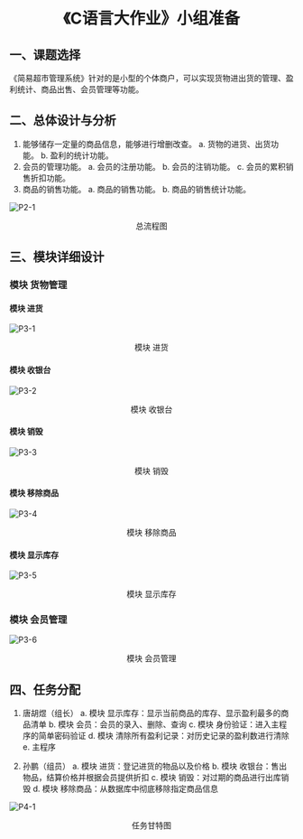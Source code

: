 # <p align="middle">《C语言大作业》小组准备</p>
## 一、课题选择
《简易超市管理系统》针对的是小型的个体商户，可以实现货物进出货的管理、盈利统计、商品出售、会员管理等功能。

## 二、总体设计与分析
1. 能够储存一定量的商品信息，能够进行增删改查。
    a. 货物的进货、出货功能。
    b. 盈利的统计功能。
2. 会员的管理功能。
    a. 会员的注册功能。
    b. 会员的注销功能。
    c. 会员的累积销售折扣功能。
3. 商品的销售功能。
    a. 商品的销售功能。
    b. 商品的销售统计功能。

![P2-1](/png/main.png "P2-1")
<p align="middle">总流程图</p>

## 三、模块详细设计
### 模块 货物管理
#### 模块 进货
![P3-1](/png/stock.png "P3-1")
<p align="middle">模块 进货</p>

#### 模块 收银台
![P3-2](/png/cashier.png "P3-2")
<p align="middle">模块 收银台</p>

#### 模块 销毁
![P3-3](/png/destroy.png "P3-3")
<p align="middle">模块 销毁</p>

#### 模块 移除商品
![P3-4](/png/remove.png "P3-4")
<p align="middle">模块 移除商品</p>

#### 模块 显示库存
![P3-5](/png/show.png "P3-5")
<p align="middle">模块 显示库存</p>

### 模块 会员管理
![P3-6](/png/vip.png "P3-6")
<p align="middle">模块 会员管理</p>

## 四、任务分配
1. 唐胡煜（组长）
   a. 模块 显示库存：显示当前商品的库存、显示盈利最多的商品清单
   b. 模块 会员：会员的录入、删除、查询
   c. 模块 身份验证：进入主程序的简单密码验证
   d. 模块 清除所有盈利记录：对历史记录的盈利数进行清除
   e. 主程序

2. 孙鹏（组员）
   a. 模块 进货：登记进货的物品以及价格
   b. 模块 收银台：售出物品，结算价格并根据会员提供折扣
   c. 模块 销毁：对过期的商品进行出库销毁
   d. 模块 移除商品：从数据库中彻底移除指定商品信息

![P4-1](/png/gantt.png "P4-1")
<p align="middle">任务甘特图</p>